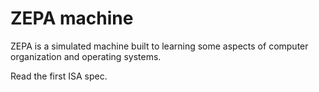 # ZEPA machine

ZEPA is a simulated machine built to learning some aspects of computer organization and operating systems.

Read the first ISA spec. 
